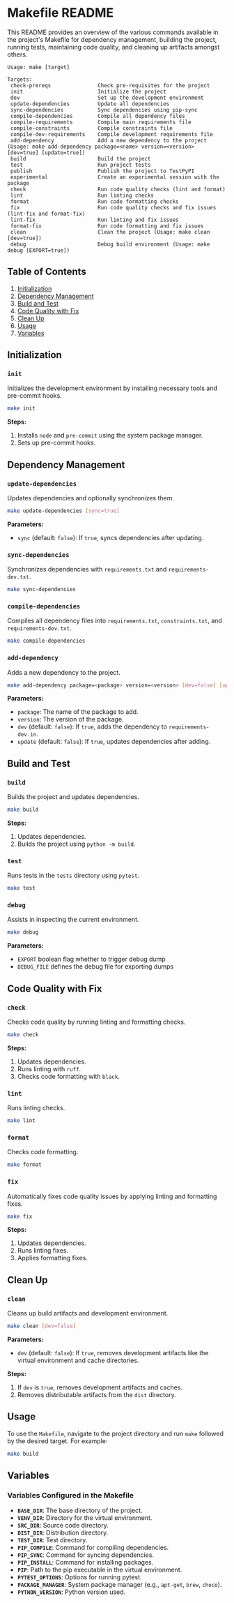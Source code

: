 # Makefile README

This README provides an overview of the various commands available in the project's Makefile for dependency management, building the project, running tests, maintaining code quality, and cleaning up artifacts amongst others.

```
Usage: make [target]

Targets:
 check-prereqs               Check pre-requisites for the project
 init                        Initialize the project
 dev                         Set up the development environment
 update-dependencies         Update all dependencies
 sync-dependencies           Sync dependencies using pip-sync
 compile-dependencies        Compile all dependency files
 compile-requirements        Compile main requirements file
 compile-constraints         Compile constraints file
 compile-dev-requirements    Compile development requirements file
 add-dependency              Add a new dependency to the project (Usage: make add-dependency package=<name> version=<version> [dev=true] [update=true])
 build                       Build the project
 test                        Run project tests
 publish                     Publish the project to TestPyPI
 experimental                Create an experimental session with the package
 check                       Run code quality checks (lint and format)
 lint                        Run linting checks
 format                      Run code formatting checks
 fix                         Run code quality checks and fix issues (lint-fix and format-fix)
 lint-fix                    Run linting and fix issues
 format-fix                  Run code formatting and fix issues
 clean                       Clean the project (Usage: make clean [dev=true])
 debug                       Debug build environment (Usage: make debug [EXPORT=true])
 ```

## Table of Contents

1. [Initialization](#initialization)
2. [Dependency Management](#dependency-management)
3. [Build and Test](#build-and-test)
4. [Code Quality with Fix](#code-quality-with-fix)
5. [Clean Up](#clean-up)
6. [Usage](#usage)
7. [Variables](#variables)

## Initialization

### `init`
Initializes the development environment by installing necessary tools and pre-commit hooks.

```sh
make init
```

**Steps:**
1. Installs `node` and `pre-commit` using the system package manager.
2. Sets up pre-commit hooks.

## Dependency Management

### `update-dependencies`
Updates dependencies and optionally synchronizes them.

```sh
make update-dependencies [sync=true]
```

**Parameters:**
- `sync` (default: `false`): If `true`, syncs dependencies after updating.

### `sync-dependencies`
Synchronizes dependencies with `requirements.txt` and `requirements-dev.txt`.

```sh
make sync-dependencies
```

### `compile-dependencies`
Compiles all dependency files into `requirements.txt`, `constraints.txt`, and `requirements-dev.txt`.

```sh
make compile-dependencies
```


### `add-dependency`
Adds a new dependency to the project.

```sh
make add-dependency package=<package> version=<version> [dev=false] [update=false]
```

**Parameters:**
- `package`: The name of the package to add.
- `version`: The version of the package.
- `dev` (default: `false`): If `true`, adds the dependency to `requirements-dev.in`.
- `update` (default: `false`): If `true`, updates dependencies after adding.

## Build and Test

### `build`
Builds the project and updates dependencies.

```sh
make build
```

**Steps:**
1. Updates dependencies.
2. Builds the project using `python -m build`.

### `test`
Runs tests in the `tests` directory using `pytest`.

```sh
make test
```

### `debug`
Assists in inspecting the current environment.

```sh
make debug
```

**Parameters:**
- `EXPORT` boolean flag whether to trigger debug dump
- `DEBUG_FILE` defines the debug file for exporting dumps

## Code Quality with Fix

### `check`
Checks code quality by running linting and formatting checks.

```sh
make check
```

**Steps:**
1. Updates dependencies.
2. Runs linting with `ruff`.
3. Checks code formatting with `black`.

### `lint`
Runs linting checks.

```sh
make lint
```

### `format`
Checks code formatting.

```sh
make format
```

### `fix`
Automatically fixes code quality issues by applying linting and formatting fixes.

```sh
make fix
```

**Steps:**
1. Updates dependencies.
2. Runs linting fixes.
3. Applies formatting fixes.

## Clean Up

### `clean`
Cleans up build artifacts and development environment.

```sh
make clean [dev=false]
```

**Parameters:**
- `dev` (default: `false`): If `true`, removes development artifacts like the virtual environment and cache directories.

**Steps:**
1. If `dev` is `true`, removes development artifacts and caches.
2. Removes distributable artifacts from the `dist` directory.

## Usage

To use the `Makefile`, navigate to the project directory and run `make` followed by the desired target. For example:

```sh
make build
```

## Variables

### Variables Configured in the Makefile
- **`BASE_DIR`**: The base directory of the project.
- **`VENV_DIR`**: Directory for the virtual environment.
- **`SRC_DIR`**: Source code directory.
- **`DIST_DIR`**: Distribution directory.
- **`TEST_DIR`**: Test directory.
- **`PIP_COMPILE`**: Command for compiling dependencies.
- **`PIP_SYNC`**: Command for syncing dependencies.
- **`PIP_INSTALL`**: Command for installing packages.
- **`PIP`**: Path to the pip executable in the virtual environment.
- **`PYTEST_OPTIONS`**: Options for running pytest.
- **`PACKAGE_MANAGER`**: System package manager (e.g., `apt-get`, `brew`, `choco`).
- **`PYTHON_VERSION`**: Python version used.
